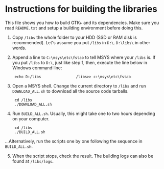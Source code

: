 # Instructions for building the libraries

This file shows you how to build GTK+ and its dependencies. Make sure you read `README.txt` and setup a building environment before doing this.

1. Copy `/libs` the whole folder to your HDD (SSD or RAM disk is recommended). Let's assume you put `/libs` in `D:\`. `D:\libs\` in other words.

2. Append a line to `C:\msys\etc\fstab` to tell MSYS where your `/libs` is. If you put `/libs` to `D:\`, just like step 1, then, execute the line below in Windows command line:

        echo D:/libs                /libs>> c:\msys\etc\fstab

3. Open a MSYS shell. Change the current directory to `/libs` and run `DOWNLOAD_ALL.sh` to download all the source code tarballs. 

        cd /libs
        ./DOWNLOAD_ALL.sh

4. Run `BUILD_ALL.sh`. Usually, this might take one to two hours depending on your computer.

        cd /libs
        ./BUILD_ALL.sh

...Alternatively, run the scripts one by one following the sequence in `BUILD_ALL.sh`.

5. When the script stops, check the result. The building logs can also be found at `/libs/logs`.

